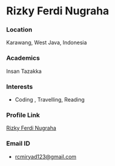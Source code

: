 # Rizky Ferdi Nugraha

### Location

Karawang, West Java, Indonesia

### Academics

Insan Tazakka

### Interests

- Coding , Travelling, Reading

### Profile Link

[Rizky Ferdi Nugraha](https://github.com/rcmiryad123)

### Email ID

- rcmiryad123@gmail.com